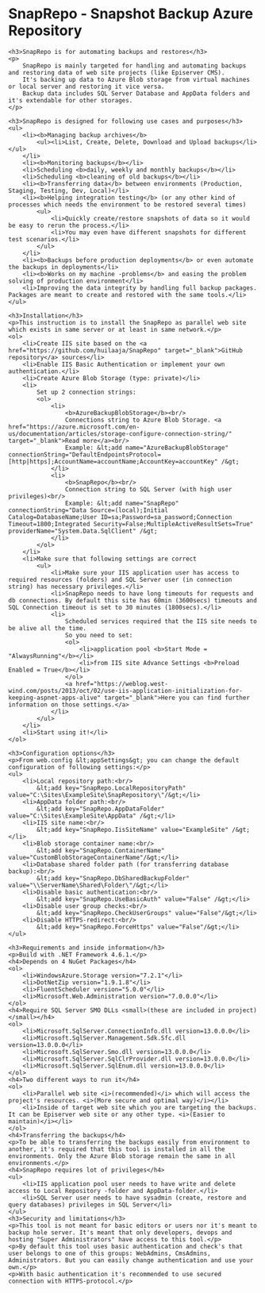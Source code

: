 <div>
    <h1>SnapRepo - Snapshot Backup Azure Repository</h1>

    <h3>SnapRepo is for automating backups and restores</h3>
    <p>
        SnapRepo is mainly targeted for handling and automating backups and restoring data of web site projects (like Episerver CMS).
        It's backing up data to Azure Blob storage from virtual machines or local server and restoring it vice versa.
        Backup data includes SQL Server Database and AppData folders and it's extendable for other storages.
    </p>

    <h3>SnapRepo is designed for following use cases and purposes</h3>
    <ul>
        <li><b>Managing backup archives</b>
            <ul><li>List, Create, Delete, Download and Upload backups</li></ul>
        </li>
        <li><b>Monitoring backups</b></li>
        <li>Scheduling <b>daily, weekly and monthly backups</b></li>
        <li>Scheduling <b>cleaning of old backups</b></li>
        <li><b>Transferring data</b> between environments (Production, Staging, Testing, Dev, Local)</li>
        <li><b>Helping integration testing</b> (or any other kind of processes which needs the environment to be restored several times)
            <ul>
                <li>Quickly create/restore snapshots of data so it would be easy to rerun the process.</li>
                <li>You may even have different snapshots for different test scenarios.</li>
            </ul>
        </li>
        <li><b>Backups before production deployments</b> or even automate the backups in deployments</li>
        <li><b>Works on my machine -problems</b> and easing the problem solving of production environment</li>
        <li>Improving the data integrity by handling full backup packages. Packages are meant to create and restored with the same tools.</li>
    </ul>

    <h3>Installation</h3>
    <p>This instruction is to install the SnapRepo as parallel web site which exists in same server or at least in same network.</p>
    <ol>
        <li>Create IIS site based on the <a href="https://github.com/huilaaja/SnapRepo" target="_blank">GitHub repository</a> sources</li>
        <li>Enable IIS Basic Authentication or implement your own authentication.</li>
        <li>Create Azure Blob Storage (type: private)</li>
        <li>
            Set up 2 connection strings:
            <ol>
                <li>
                    <b>AzureBackupBlobStorage</b><br/>
                    Connections string to Azure Blob Storage. <a href="https://azure.microsoft.com/en-us/documentation/articles/storage-configure-connection-string/" target="_blank">Read more</a><br/>
                    Example: &lt;add name="AzureBackupBlobStorage" connectionString="DefaultEndpointsProtocol=[http|https];AccountName=accountName;AccountKey=accountKey" /&gt;
                </li>
                <li>
                    <b>SnapRepo</b><br/>
                    Connection string to SQL Server (with high user privileges)<br/>
                    Example: &lt;add name="SnapRepo" connectionString="Data Source=(local);Initial Catalog=DatabaseName;User ID=sa;Password=sa_password;Connection Timeout=1800;Integrated Security=False;MultipleActiveResultSets=True" providerName="System.Data.SqlClient" /&gt;
                </li>
            </ol>
        </li>
        <li>Make sure that following settings are correct
            <ul>
                <li>Make sure your IIS application user has access to required resources (folders) and SQL Server user (in connection string) has necessary privileges.</li>
                <li>SnapRepo needs to have long timeouts for requests and db connections. By default this site has 60min (3600secs) timeouts and SQL Connection timeout is set to 30 minutes (1800secs).</li>
                <li>
                    Scheduled services required that the IIS site needs to be alive all the time.
                    So you need to set:
                    <ol>
                        <li>application pool <b>Start Mode = "AlwaysRunning"</b></li>
                        <li>from IIS site Advance Settings <b>Preload Enabled = True</b></li>
                    </ol>
                    <a href="https://weblog.west-wind.com/posts/2013/oct/02/use-iis-application-initialization-for-keeping-aspnet-apps-alive" target="_blank">Here you can find further information on those settings.</a>
                </li>
            </ul>
        </li>
        <li>Start using it!</li>
    </ol>

    <h3>Configuration options</h3>
    <p>From web.config &lt;appSettings&gt; you can change the default configuration of following settings:</p>
    <ul>
        <li>Local repository path:<br/>
            &lt;add key="SnapRepo.LocalRepositoryPath" value="C:\Sites\ExampleSite\SnapRepository\"/&gt;</li>
        <li>AppData folder path:<br/>
            &lt;add key="SnapRepo.AppDataFolder" value="C:\Sites\ExampleSite\AppData" /&gt;</li>
        <li>IIS site name:<br/>
            &lt;add key="SnapRepo.IisSiteName" value="ExampleSite" /&gt;</li>
        <li>Blob storage container name:<br/>
            &lt;add key="SnapRepo.ContainerName" value="CustomBlobStorageContainerName"/&gt;</li>
        <li>Database shared folder path (for transferring database backup):<br/>
            &lt;add key="SnapRepo.DbSharedBackupFolder" value="\\ServerName\Shared\Folder\"/&gt;</li>
        <li>Disable basic authentication:<br/>
            &lt;add key="SnapRepo.UseBasicAuth" value="False" /&gt;</li>
        <li>Disable user group checks:<br/>
            &lt;add key="SnapRepo.CheckUserGroups" value="False"/&gt;</li>
        <li>Disable HTTPS-redirect:<br/>
            &lt;add key="SnapRepo.ForceHttps" value="False"/&gt;</li>
    </ul>

    <h3>Requirements and inside information</h3>
    <p>Build with .NET Framework 4.6.1.</p>
    <h4>Depends on 4 NuGet Packages</h4>
    <ol>
        <li>WindowsAzure.Storage version="7.2.1"</li>
        <li>DotNetZip version="1.9.1.8"</li>
        <li>FluentScheduler version="5.0.0"</li>
        <li>Microsoft.Web.Administration version="7.0.0.0"</li>
    </ol>
    <h4>Require SQL Server SMO DLLs <small>(these are included in project)</small></h4>
    <ol>
        <li>Microsoft.SqlServer.ConnectionInfo.dll version=13.0.0.0</li>
        <li>Microsoft.SqlServer.Management.Sdk.Sfc.dll version=13.0.0.0</li>
        <li>Microsoft.SqlServer.Smo.dll version=13.0.0.0</li>
        <li>Microsoft.SqlServer.SqlClrProvider.dll version=13.0.0.0</li>
        <li>Microsoft.SqlServer.SqlEnum.dll version=13.0.0.0</li>
    </ol>
    <h4>Two different ways to run it</h4>
    <ol>
        <li>Parallel web site <i>(recommended)</i> which will access the project's resources. <i>(More secure and optimal way)</i></li>
        <li>Inside of target web site which you are targeting the backups. It can be Episerver web site or any other type. <i>(Easier to maintain)</i></li>
    </ol>
    <h4>Transferring the backups</h4>
    <p>To be able to transferring the backups easily from environment to another, it's required that this tool is installed in all the environments. Only the Azure Blob storage remain the same in all environments.</p>
    <h4>SnapRepo requires lot of privileges</h4>
    <ul>
        <li>IIS application pool user needs to have write and delete access to Local Repository -folder and AppData-folder.</li>
        <li>SQL Server user needs to have sysadmin (create, restore and query databases) privileges in SQL Server</li>
    </ul>
    <h3>Security and limitations</h3>
    <p>This tool is not meant for basic editors or users nor it's meant to backup hole server. It's meant that only developers, devops and hosting "Super Administrators" have access to this tool.</p>
    <p>By default this tool uses basic authentication and check's that user belongs to one of this groups: WebAdmins, CmsAdmins, Administrators. But you can easily change authentication and use your own.</p>
    <p>With basic authentication it's recommended to use secured connection with HTTPS-protocol.</p>
</div>